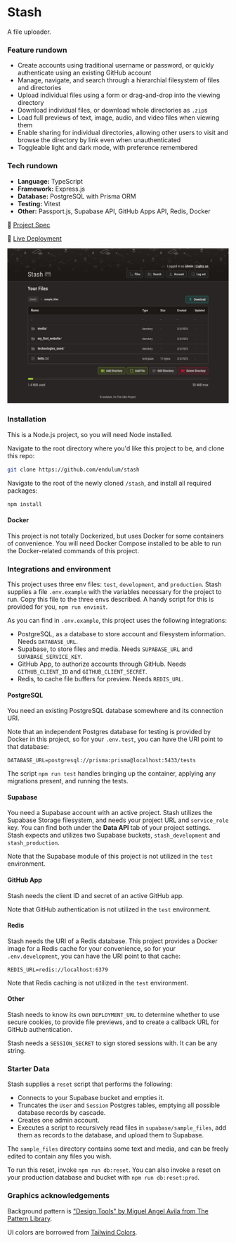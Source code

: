 # Stash

A file uploader.

### Feature rundown

- Create accounts using traditional username or password, or quickly authenticate using an existing GitHub account
- Manage, navigate, and search through a hierarchial filesystem of files and directories
- Upload individual files using a form or drag-and-drop into the viewing directory
- Download individual files, or download whole directories as `.zip`s
- Load full previews of text, image, audio, and video files when viewing them
- Enable sharing for individual directories, allowing other users to visit and browse the directory by link even when unauthenticated
- Toggleable light and dark mode, with preference remembered

### Tech rundown

- **Language:** TypeScript
- **Framework:** Express.js
- **Database:** PostgreSQL with Prisma ORM
- **Testing:** Vitest
- **Other:** Passport.js, Supabase API, GitHub Apps API, Redis, Docker

📓 [Project Spec](https://www.theodinproject.com/lessons/nodejs-file-uploader)

🚄 [Live Deployment](https://stash.up.railway.app)

![Stash filesystem user interface.](https://github.com/endulum/stash/blob/main/screenshot.png)

### Installation

This is a Node.js project, so you will need Node installed.

Navigate to the root directory where you'd like this project to be, and clone this repo:

```sh
git clone https://github.com/endulum/stash
```

Navigate to the root of the newly cloned `/stash`, and install all required packages:

```sh
npm install
```

#### Docker

This project is not totally Dockerized, but uses Docker for some containers of convenience. You will need Docker Compose installed to be able to run the Docker-related commands of this project.

### Integrations and environment

This project uses three env files: `test`, `development`, and `production`. Stash supplies a file `.env.example` with the variables necessary for the project to run. Copy this file to the three envs described. A handy script for this is provided for you, `npm run envinit`.

As you can find in `.env.example`, this project uses the following integrations:

- PostgreSQL, as a database to store account and filesystem information. Needs `DATABASE_URL`.
- Supabase, to store files and media. Needs `SUPABASE_URL` and `SUPABASE_SERVICE_KEY`.
- GitHub App, to authorize accounts through GitHub. Needs `GITHUB_CLIENT_ID` and `GITHUB_CLIENT_SECRET`.
- Redis, to cache file buffers for preview. Needs `REDIS_URL`.

#### PostgreSQL

You need an existing PostgreSQL database somewhere and its connection URI.

Note that an independent Postgres database for testing is provided by Docker in this project, so for your `.env.test`, you can have the URI point to that database:

```env
DATABASE_URL=postgresql://prisma:prisma@localhost:5433/tests
```

The script `npm run test` handles bringing up the container, applying any migrations present, and running the tests.

#### Supabase

You need a Supabase account with an active project. Stash utilizes the Supabase Storage filesystem, and needs your project URL and `service_role` key. You can find both under the **Data API** tab of your project settings. Stash expects and utilizes two Supabase buckets, `stash_development` and `stash_production`.

Note that the Supabase module of this project is not utilized in the `test` environment.

#### GitHub App

Stash needs the client ID and secret of an active GitHub app.

Note that GitHub authentication is not utilized in the `test` environment.

#### Redis

Stash needs the URI of a Redis database. This project provides a Docker image for a Redis cache for your convenience, so for your `.env.development`, you can have the URI point to that cache:

```env
REDIS_URL=redis://localhost:6379
```

Note that Redis caching is not utilized in the `test` environment.

#### Other

Stash needs to know its own `DEPLOYMENT_URL` to determine whether to use secure cookies, to provide file previews, and to create a callback URL for GitHub authentication.

Stash needs a `SESSION_SECRET` to sign stored sessions with. It can be any string.

### Starter Data

Stash supplies a `reset` script that performs the following:

- Connects to your Supabase bucket and empties it.
- Truncates the `User` and `Session` Postgres tables, emptying all possible database records by cascade.
- Creates one admin account.
- Executes a script to recursively read files in `supabase/sample_files`, add them as records to the database, and upload them to Supabase.

The `sample_files` directory contains some text and media, and can be freely edited to contain any files you wish.

To run this reset, invoke `npm run db:reset`. You can also invoke a reset on your production database and bucket with `npm run db:reset:prod`.

### Graphics acknowledgements

Background pattern is ["Design Tools" by Miguel Angel Avila from The Pattern Library](http://thepatternlibrary.com/#design-tools).

UI colors are borrowed from [Tailwind Colors](https://tailscan.com/colors).
